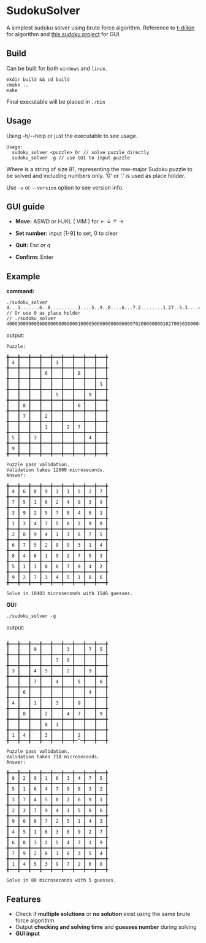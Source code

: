 # SudokuSolver

A simplest sudoku solver using brute force algorithm. Reference to [t-dillon](https://t-dillon.github.io/tdoku/) for algorithm and [this sudoku project](https://github.com/mayerui/sudoku) for GUI. 

## Build

Can be built for both `windows` and `linux`. 

```
mkdir build && cd build
cmake ..
make
```

Final executable will be placed in `./bin`

## Usage

Using -h/--help or just the executable to see usage.

```
Usage:
  sudoku_solver <puzzle> Or // solve puzzle directly
  sudoku_solver -g // use GUI to input puzzle
```

Where <puzzle> is a string of size 81, representing the row-major Sudoku puzzle to be solved and including numbers only. '0' or '.' is used as place holder. 

Use `-v` or `--version` option to see version info. 

## GUI guide

- **Move:** ASWD or HJKL ( VIM ) for ← ↓ ↑ →

- **Set number:** input [1-9] to set, 0 to clear

- **Quit:** Esc or q

- **Confirm:** Enter

## Example

**command:**

```
./sudoku_solver 4...3.......6..8..........1....5..9..8....6...7.2........1.27..5.3....4.9........
// Or use 0 as place holder
// ./sudoku_solver 400030000000600800000000001000050090080000600070200000000102700503000040900000000
```

output:

```
Puzzle: 

╋━━━╋━━━╋━━━╋━━━╋━━━╋━━━╋━━━╋━━━╋━━━╋
┃ 4 ┃   ┃   ┃   ┃ 3 ┃   ┃   ┃   ┃   ┃
╋━━━╋━━━╋━━━╋━━━╋━━━╋━━━╋━━━╋━━━╋━━━╋
┃   ┃   ┃   ┃ 6 ┃   ┃   ┃ 8 ┃   ┃   ┃
╋━━━╋━━━╋━━━╋━━━╋━━━╋━━━╋━━━╋━━━╋━━━╋
┃   ┃   ┃   ┃   ┃   ┃   ┃   ┃   ┃ 1 ┃
╋━━━╋━━━╋━━━╋━━━╋━━━╋━━━╋━━━╋━━━╋━━━╋
┃   ┃   ┃   ┃   ┃ 5 ┃   ┃   ┃ 9 ┃   ┃
╋━━━╋━━━╋━━━╋━━━╋━━━╋━━━╋━━━╋━━━╋━━━╋
┃   ┃ 8 ┃   ┃   ┃   ┃   ┃ 6 ┃   ┃   ┃
╋━━━╋━━━╋━━━╋━━━╋━━━╋━━━╋━━━╋━━━╋━━━╋
┃   ┃ 7 ┃   ┃ 2 ┃   ┃   ┃   ┃   ┃   ┃
╋━━━╋━━━╋━━━╋━━━╋━━━╋━━━╋━━━╋━━━╋━━━╋
┃   ┃   ┃   ┃ 1 ┃   ┃ 2 ┃ 7 ┃   ┃   ┃
╋━━━╋━━━╋━━━╋━━━╋━━━╋━━━╋━━━╋━━━╋━━━╋
┃ 5 ┃   ┃ 3 ┃   ┃   ┃   ┃   ┃ 4 ┃   ┃
╋━━━╋━━━╋━━━╋━━━╋━━━╋━━━╋━━━╋━━━╋━━━╋
┃ 9 ┃   ┃   ┃   ┃   ┃   ┃   ┃   ┃   ┃
╋━━━╋━━━╋━━━╋━━━╋━━━╋━━━╋━━━╋━━━╋━━━╋

Puzzle pass validation.
Validation takes 12600 microseconds.
Answer:

╋━━━╋━━━╋━━━╋━━━╋━━━╋━━━╋━━━╋━━━╋━━━╋
┃ 4 ┃ 6 ┃ 8 ┃ 9 ┃ 3 ┃ 1 ┃ 5 ┃ 2 ┃ 7 ┃
╋━━━╋━━━╋━━━╋━━━╋━━━╋━━━╋━━━╋━━━╋━━━╋
┃ 7 ┃ 5 ┃ 1 ┃ 6 ┃ 2 ┃ 4 ┃ 8 ┃ 3 ┃ 9 ┃
╋━━━╋━━━╋━━━╋━━━╋━━━╋━━━╋━━━╋━━━╋━━━╋
┃ 3 ┃ 9 ┃ 2 ┃ 5 ┃ 7 ┃ 8 ┃ 4 ┃ 6 ┃ 1 ┃
╋━━━╋━━━╋━━━╋━━━╋━━━╋━━━╋━━━╋━━━╋━━━╋
┃ 1 ┃ 3 ┃ 4 ┃ 7 ┃ 5 ┃ 6 ┃ 2 ┃ 9 ┃ 8 ┃
╋━━━╋━━━╋━━━╋━━━╋━━━╋━━━╋━━━╋━━━╋━━━╋
┃ 2 ┃ 8 ┃ 9 ┃ 4 ┃ 1 ┃ 3 ┃ 6 ┃ 7 ┃ 5 ┃
╋━━━╋━━━╋━━━╋━━━╋━━━╋━━━╋━━━╋━━━╋━━━╋
┃ 6 ┃ 7 ┃ 5 ┃ 2 ┃ 8 ┃ 9 ┃ 3 ┃ 1 ┃ 4 ┃
╋━━━╋━━━╋━━━╋━━━╋━━━╋━━━╋━━━╋━━━╋━━━╋
┃ 8 ┃ 4 ┃ 6 ┃ 1 ┃ 9 ┃ 2 ┃ 7 ┃ 5 ┃ 3 ┃
╋━━━╋━━━╋━━━╋━━━╋━━━╋━━━╋━━━╋━━━╋━━━╋
┃ 5 ┃ 1 ┃ 3 ┃ 8 ┃ 6 ┃ 7 ┃ 9 ┃ 4 ┃ 2 ┃
╋━━━╋━━━╋━━━╋━━━╋━━━╋━━━╋━━━╋━━━╋━━━╋
┃ 9 ┃ 2 ┃ 7 ┃ 3 ┃ 4 ┃ 5 ┃ 1 ┃ 8 ┃ 6 ┃
╋━━━╋━━━╋━━━╋━━━╋━━━╋━━━╋━━━╋━━━╋━━━╋

Solve in 10403 microseconds with 1546 guesses.
```

**GUI:**

```
./sudoku_solver -g
```

output:

```

╋━━━╋━━━╋━━━╋━━━╋━━━╋━━━╋━━━╋━━━╋━━━╋
┃   ┃   ┃ 9 ┃   ┃   ┃ 3 ┃   ┃ 7 ┃ 5 ┃
╋━━━╋━━━╋━━━╋━━━╋━━━╋━━━╋━━━╋━━━╋━━━╋
┃   ┃   ┃   ┃   ┃ 7 ┃ 9 ┃   ┃   ┃   ┃
╋━━━╋━━━╋━━━╋━━━╋━━━╋━━━╋━━━╋━━━╋━━━╋
┃ 3 ┃   ┃ 4 ┃ 5 ┃   ┃ 2 ┃   ┃ 9 ┃   ┃
╋━━━╋━━━╋━━━╋━━━╋━━━╋━━━╋━━━╋━━━╋━━━╋
┃   ┃   ┃ 7 ┃   ┃ 4 ┃   ┃ 5 ┃   ┃ 6 ┃
╋━━━╋━━━╋━━━╋━━━╋━━━╋━━━╋━━━╋━━━╋━━━╋
┃   ┃ 6 ┃   ┃   ┃   ┃   ┃   ┃ 4 ┃   ┃
╋━━━╋━━━╋━━━╋━━━╋━━━╋━━━╋━━━╋━━━╋━━━╋
┃ 4 ┃   ┃ 1 ┃   ┃ 3 ┃   ┃ 9 ┃   ┃   ┃
╋━━━╋━━━╋━━━╋━━━╋━━━╋━━━╋━━━╋━━━╋━━━╋
┃   ┃ 8 ┃   ┃ 2 ┃   ┃ 4 ┃ 7 ┃   ┃ 9 ┃
╋━━━╋━━━╋━━━╋━━━╋━━━╋━━━╋━━━╋━━━╋━━━╋
┃   ┃   ┃   ┃ 8 ┃ 1 ┃   ┃   ┃   ┃   ┃
╋━━━╋━━━╋━━━╋━━━╋━━━╋━━━╋━━━╋━━━╋━━━╋
┃ 1 ┃ 4 ┃   ┃ 3 ┃   ┃   ┃ 2 ┃   ┃   ┃
╋━━━╋━━━╋━━━╋━━━╋━━━╋━━━╋━^━╋━━━╋━━━╋

Puzzle pass validation.
Validation takes 718 microseconds. 
Answer: 

╋━━━╋━━━╋━━━╋━━━╋━━━╋━━━╋━━━╋━━━╋━━━╋
┃ 8 ┃ 2 ┃ 9 ┃ 1 ┃ 6 ┃ 3 ┃ 4 ┃ 7 ┃ 5 ┃
╋━━━╋━━━╋━━━╋━━━╋━━━╋━━━╋━━━╋━━━╋━━━╋
┃ 5 ┃ 1 ┃ 6 ┃ 4 ┃ 7 ┃ 9 ┃ 8 ┃ 3 ┃ 2 ┃
╋━━━╋━━━╋━━━╋━━━╋━━━╋━━━╋━━━╋━━━╋━━━╋
┃ 3 ┃ 7 ┃ 4 ┃ 5 ┃ 8 ┃ 2 ┃ 6 ┃ 9 ┃ 1 ┃
╋━━━╋━━━╋━━━╋━━━╋━━━╋━━━╋━━━╋━━━╋━━━╋
┃ 2 ┃ 3 ┃ 7 ┃ 9 ┃ 4 ┃ 1 ┃ 5 ┃ 8 ┃ 6 ┃
╋━━━╋━━━╋━━━╋━━━╋━━━╋━━━╋━━━╋━━━╋━━━╋
┃ 9 ┃ 6 ┃ 8 ┃ 7 ┃ 2 ┃ 5 ┃ 1 ┃ 4 ┃ 3 ┃
╋━━━╋━━━╋━━━╋━━━╋━━━╋━━━╋━━━╋━━━╋━━━╋
┃ 4 ┃ 5 ┃ 1 ┃ 6 ┃ 3 ┃ 8 ┃ 9 ┃ 2 ┃ 7 ┃
╋━━━╋━━━╋━━━╋━━━╋━━━╋━━━╋━━━╋━━━╋━━━╋
┃ 6 ┃ 8 ┃ 3 ┃ 2 ┃ 5 ┃ 4 ┃ 7 ┃ 1 ┃ 9 ┃
╋━━━╋━━━╋━━━╋━━━╋━━━╋━━━╋━━━╋━━━╋━━━╋
┃ 7 ┃ 9 ┃ 2 ┃ 8 ┃ 1 ┃ 6 ┃ 3 ┃ 5 ┃ 4 ┃
╋━━━╋━━━╋━━━╋━━━╋━━━╋━━━╋━━━╋━━━╋━━━╋
┃ 1 ┃ 4 ┃ 5 ┃ 3 ┃ 9 ┃ 7 ┃ 2 ┃ 6 ┃ 8 ┃
╋━━━╋━━━╋━━━╋━━━╋━━━╋━━━╋━━━╋━━━╋━━━╋

Solve in 80 microseconds with 5 guesses.
```

## Features

- Check if **multiple solutions** or **no solution** exist using the same brute force algorithm
- Output **checking and solving time** and **guesses number** during solving
- **GUI input**
